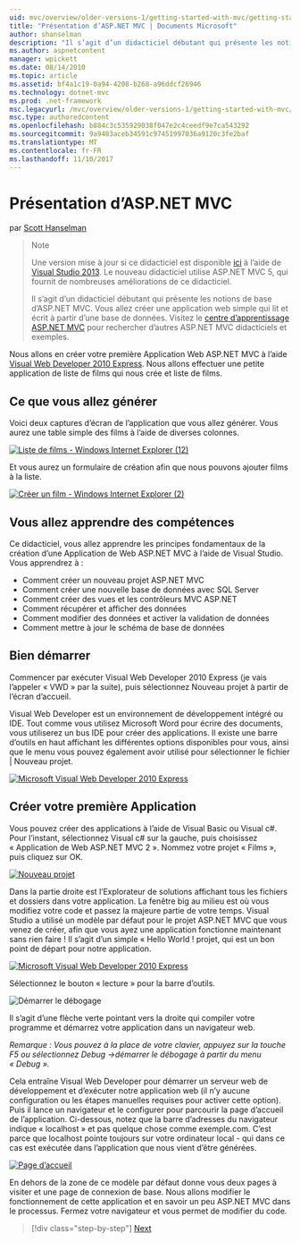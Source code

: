 ```yaml
---
uid: mvc/overview/older-versions-1/getting-started-with-mvc/getting-started-with-mvc-part1
title: "Présentation d’ASP.NET MVC | Documents Microsoft"
author: shanselman
description: "Il s’agit d’un didacticiel débutant qui présente les notions de base d’ASP.NET MVC. Vous allez créer une application web simple qui lit et écrit à partir d’une base de données."
ms.author: aspnetcontent
manager: wpickett
ms.date: 08/14/2010
ms.topic: article
ms.assetid: bf4a1c19-0a94-4208-b268-a96ddcf26946
ms.technology: dotnet-mvc
ms.prod: .net-framework
msc.legacyurl: /mvc/overview/older-versions-1/getting-started-with-mvc/getting-started-with-mvc-part1
msc.type: authoredcontent
ms.openlocfilehash: b884c3c535929038f047e2c4ceedf9e7ca543292
ms.sourcegitcommit: 9a9483aceb34591c97451997036a9120c3fe2baf
ms.translationtype: MT
ms.contentlocale: fr-FR
ms.lasthandoff: 11/10/2017
---
```

<a name="intro-to-aspnet-mvc"></a>Présentation d’ASP.NET MVC
====================
par [Scott Hanselman](https://github.com/shanselman)

> > [!NOTE]
> > Une version mise à jour si ce didacticiel est disponible [ici](../../getting-started/introduction/getting-started.md) à l’aide de [Visual Studio 2013](https://www.microsoft.com/visualstudio/eng/2013-downloads). Le nouveau didacticiel utilise ASP.NET MVC 5, qui fournit de nombreuses améliorations de ce didacticiel.
> 
> 
> Il s’agit d’un didacticiel débutant qui présente les notions de base d’ASP.NET MVC. Vous allez créer une application web simple qui lit et écrit à partir d’une base de données. Visitez le [centre d’apprentissage ASP.NET MVC](../../../index.md) pour rechercher d’autres ASP.NET MVC didacticiels et exemples.


Nous allons en créer votre première Application Web ASP.NET MVC à l’aide [Visual Web Developer 2010 Express](https://www.microsoft.com/express/Web/). Nous allons effectuer une petite application de liste de films qui nous crée et liste de films.

## <a name="what-youll-build"></a>Ce que vous allez générer

Voici deux captures d’écran de l’application que vous allez générer. Vous aurez une table simple des films à l’aide de diverses colonnes.

[![Liste de films - Windows Internet Explorer (12)](getting-started-with-mvc-part1/_static/image2.png)](getting-started-with-mvc-part1/_static/image1.png)

Et vous aurez un formulaire de création afin que nous pouvons ajouter films à la liste.

[![Créer un film - Windows Internet Explorer (2)](getting-started-with-mvc-part1/_static/image4.png)](getting-started-with-mvc-part1/_static/image3.png)

## <a name="skills-youll-learn"></a>Vous allez apprendre des compétences

Ce didacticiel, vous allez apprendre les principes fondamentaux de la création d’une Application de Web ASP.NET MVC à l’aide de Visual Studio. Vous apprendrez à :

- Comment créer un nouveau projet ASP.NET MVC
- Comment créer une nouvelle base de données avec SQL Server
- Comment créer des vues et les contrôleurs MVC ASP.NET
- Comment récupérer et afficher des données
- Comment modifier des données et activer la validation de données
- Comment mettre à jour le schéma de base de données

## <a name="get-started"></a>Bien démarrer

Commencer par exécuter Visual Web Developer 2010 Express (je vais l’appeler « VWD » par la suite), puis sélectionnez Nouveau projet à partir de l’écran d’accueil.

Visual Web Developer est un environnement de développement intégré ou IDE. Tout comme vous utilisez Microsoft Word pour écrire des documents, vous utiliserez un bus IDE pour créer des applications. Il existe une barre d’outils en haut affichant les différentes options disponibles pour vous, ainsi que le menu vous pouvez également avoir utilisé pour sélectionner le fichier | Nouveau projet.

[![Microsoft Visual Web Developer 2010 Express](getting-started-with-mvc-part1/_static/image6.png)](getting-started-with-mvc-part1/_static/image5.png)

## <a name="creating-your-first-application"></a>Créer votre première Application

Vous pouvez créer des applications à l’aide de Visual Basic ou Visual c#. Pour l’instant, sélectionnez Visual c# sur la gauche, puis choisissez « Application de Web ASP.NET MVC 2 ». Nommez votre projet « Films », puis cliquez sur OK.

[![Nouveau projet](getting-started-with-mvc-part1/_static/image8.png)](getting-started-with-mvc-part1/_static/image7.png)

Dans la partie droite est l’Explorateur de solutions affichant tous les fichiers et dossiers dans votre application. La fenêtre big au milieu est où vous modifiez votre code et passez la majeure partie de votre temps. Visual Studio a utilisé un modèle par défaut pour le projet ASP.NET MVC que vous venez de créer, afin que vous ayez une application fonctionne maintenant sans rien faire ! Il s’agit d’un simple « Hello World ! projet, qui est un bon point de départ pour notre application.

[![Microsoft Visual Web Developer 2010 Express](getting-started-with-mvc-part1/_static/image10.png)](getting-started-with-mvc-part1/_static/image9.png)

Sélectionnez le bouton « lecture » pour la barre d’outils.

![Démarrer le débogage](getting-started-with-mvc-part1/_static/image11.png)

Il s’agit d’une flèche verte pointant vers la droite qui compiler votre programme et démarrez votre application dans un navigateur web.

*Remarque : Vous pouvez à la place de votre clavier, appuyez sur la touche F5 ou sélectionnez Debug -&gt;démarrer le débogage à partir du menu « Debug ».*

Cela entraîne Visual Web Developer pour démarrer un serveur web de développement et d’exécuter notre application web (il n’y aucune configuration ou les étapes manuelles requises pour activer cette option). Puis il lance un navigateur et le configurer pour parcourir la page d’accueil de l’application. Ci-dessous, notez que la barre d’adresses du navigateur indique « localhost » et pas quelque chose comme exemple.com. C’est parce que localhost pointe toujours sur votre ordinateur local - qui dans ce cas est exécutée dans l’application que nous vient d’être générées.

[![Page d’accueil](getting-started-with-mvc-part1/_static/image13.png)](getting-started-with-mvc-part1/_static/image12.png)

En dehors de la zone de ce modèle par défaut donne vous deux pages à visiter et une page de connexion de base. Nous allons modifier le fonctionnement de cette application et en savoir un peu ASP.NET MVC dans le processus. Fermez votre navigateur et vous permet de modifier du code.

>[!div class="step-by-step"]
[Next](getting-started-with-mvc-part2.md)
